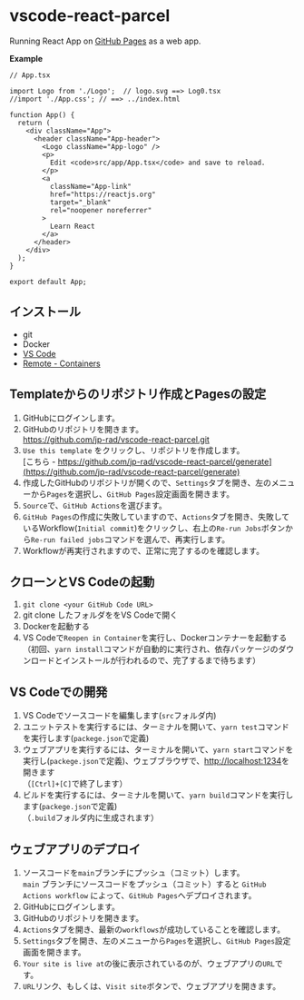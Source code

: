 # vscode-react-parcel

Running React App on [GitHub Pages](https://jp-rad.github.io/vscode-react-parcel/) as a web app.  

**Example**
``` App.tsx
// App.tsx

import Logo from './Logo';  // logo.svg ==> Log0.tsx
//import './App.css'; // ==> ../index.html

function App() {
  return (
    <div className="App">
      <header className="App-header">
        <Logo className="App-logo" />
        <p>
          Edit <code>src/app/App.tsx</code> and save to reload.
        </p>
        <a
          className="App-link"
          href="https://reactjs.org"
          target="_blank"
          rel="noopener noreferrer"
        >
          Learn React
        </a>
      </header>
    </div>
  );
}

export default App;

```

## インストール

- git
- Docker
- [VS Code](https://code.visualstudio.com/download)
- [Remote - Containers](https://marketplace.visualstudio.com/items?itemName=ms-vscode-remote.remote-containers)

## Templateからのリポジトリ作成とPagesの設定

1. GitHubにログインします。
1. GitHubのリポジトリを開きます。  
https://github.com/jp-rad/vscode-react-parcel.git
1. `Use this template` をクリックし、リポジトリを作成します。  
[こちら - https://github.com/jp-rad/vscode-react-parcel/generate](https://github.com/jp-rad/vscode-react-parcel/generate)
1. 作成したGitHubのリポジトリが開くので、`Settings`タブを開き、左のメニューから`Pages`を選択し、`GitHub Pages`設定画面を開きます。
1. `Source`で、`GitHub Actions`を選びます。
1. `GitHub Pages`の作成に失敗していますので、`Actions`タブを開き、失敗しているWorkflow(`Initial commit`)をクリックし、右上の`Re-run Jobs`ボタンから`Re-run failed jobs`コマンドを選んで、再実行します。
1. Workflowが再実行されますので、正常に完了するのを確認します。

## クローンとVS Codeの起動

1. `git clone <your GitHub Code URL>`
1. git clone したフォルダををVS Codeで開く
1. Dockerを起動する
1. VS Codeで`Reopen in Container`を実行し、Dockerコンテナーを起動する  
（初回、`yarn install`コマンドが自動的に実行され、依存パッケージのダウンロードとインストールが行われるので、完了するまで待ちます）

## VS Codeでの開発

1. VS Codeでソースコードを編集します(`src`フォルダ内)
1. ユニットテストを実行するには、ターミナルを開いて、`yarn test`コマンドを実行します(`packege.json`で定義)
1. ウェブアプリを実行するには、ターミナルを開いて、`yarn start`コマンドを実行し(`packege.json`で定義)、ウェブブラウザで、[http://localhost:1234](http://localhost:1234)を開きます  
（`[Ctrl]+[C]`で終了します）
1. ビルドを実行するには、ターミナルを開いて、`yarn build`コマンドを実行します(`packege.json`で定義)  
（`.build`フォルダ内に生成されます）

## ウェブアプリのデプロイ

1. ソースコードを`main`ブランチにプッシュ（コミット）します。  
`main` ブランチにソースコードをプッシュ（コミット）すると `GitHub Actions workflow` によって、`GitHub Pages`へデプロイされます。
1. GitHubにログインします。
1. GitHubのリポジトリを開きます。
1. `Actions`タブを開き、最新の`workflows`が成功していることを確認します。
1. `Settings`タブを開き、左のメニューから`Pages`を選択し、`GitHub Pages`設定画面を開きます。
1. `Your site is live at`の後に表示されているのが、ウェブアプリの`URL`です。
1. `URL`リンク、もしくは、`Visit site`ボタンで、ウェブアプリを開きます。

